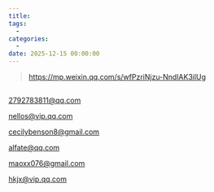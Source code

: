 ```yaml
---
title: 
tags:
  - 
categories:
  - 
date: 2025-12-15 00:00:00
---
```


> https://mp.weixin.qq.com/s/wfPzriNjzu-NndlAK3ilUg

<!-- more -->

## 

2792783811@qq.com

nellos@vip.qq.com

cecilybenson8@gmail.com

alfate@qq.com

maoxx076@gmail.com

hkjx@vip.qq.com